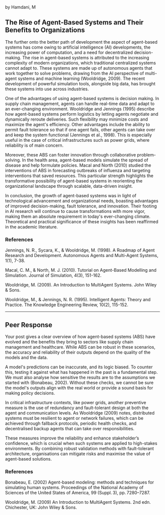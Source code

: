 by Hamdani, M  

## The Rise of Agent-Based Systems and Their Benefits to Organizations

The further onto the better path of development the aspect of agent-based systems has come owing to artificial intelligence (AI) developments, the increasing power of computation, and a need for decentralized decision-making. The rise in agent-based systems is attributed to the increasing complexity of modern organizations, which traditional centralized systems cannot adapt to. These systems are made up of autonomous agents that work together to solve problems, drawing from the AI perspective of multi-agent systems and machine learning (Wooldridge, 2009). The recent development of powerful simulation tools, alongside big data, has brought these systems into use across industries.

One of the advantages of using agent-based systems is decision making. In supply chain management, agents can handle real-time data and adapt to an ever-changing environment. Wooldridge and Jennings (1995) describe how agent-based systems perform logistics by letting agents negotiate and dynamically reroute deliveries. Such flexibility may minimize costs and maximize the agent's efficiency. Other advantages include the ability to permit fault tolerance so that if one agent fails, other agents can take over and keep the system functional (Jennings et al., 1998). This is especially useful in the case of critical infrastructures such as power grids, where reliability is of main concern.

Moreover, these ABS can foster innovation through collaborative problem-solving. In the health area, agent-based models simulate the spread of disease and help formulate policies. Macal and North (2010) studied the interventions of ABS in forecasting outbreaks of influenza and targeting interventions that saved resources. This particular strength highlights the transformative possibility of agent-based systems in reorienting the organizational landscape through scalable, data-driven insight.

In conclusion, the growth of agent-based systems was in light of technological advancement and organizational needs, boasting advantages of improved decision-making, fault tolerance, and innovation. Their footing in AI research will continue to cause transformations with more vigor, making them an absolute requirement in today's ever-changing climate. Theoretical and practical significance of these insights has been reaffirmed in the academic literature.

### References

Jennings, N. R., Sycara, K., & Wooldridge, M. (1998). A Roadmap of Agent Research and Development. Autonomous Agents and Multi-Agent Systems, 1(1), 7-38.

Macal, C. M., & North, M. J. (2010). Tutorial on Agent-Based Modelling and Simulation. Journal of Simulation, 4(3), 151-162.  

Wooldridge, M. (2009). An Introduction to MultiAgent Systems. John Wiley & Sons.  

Wooldridge, M., & Jennings, N. R. (1995). Intelligent Agents: Theory and Practice. The Knowledge Engineering Review, 10(2), 115-152.  

--------

## Peer Response

Your post gives a clear overview of how agent-based systems (ABS) have evolved and the benefits they bring to sectors like supply chain management and healthcare. While ABS can be robust in these scenarios, the accuracy and reliability of their outputs depend on the quality of the models and the data.

A model's predictions can be inaccurate, and its logic biased. To counter this, testing it against what has happened in the past is a fundamental step. We must also analyse how sensitive the results are to the assumptions we started with (Bonabeau, 2002). Without these checks, we cannot be sure the model's outputs align with the real world or provide a sound basis for making policy decisions.

In critical infrastructure contexts, like power grids, another preventive measure is the use of redundancy and fault-tolerant design at both the agent and communication levels. As Wooldridge (2009) notes, distributed systems must be resilient to agent or network failures, which can be achieved through fallback protocols, periodic health checks, and decentralised backup agents that can take over responsibilities.

These measures improve the reliability and enhance stakeholder’s confidence, which is crucial when such systems are applied to high-stakes environments. By combining robust validation methods with fault-tolerant architecture, organisations can mitigate risks and maximise the value of agent-based solutions.

### References
Bonabeau, E. (2002) Agent-based modeling: methods and techniques for simulating human systems. Proceedings of the National Academy of Sciences of the United States of America, 99 (Suppl. 3), pp. 7280–7287.

Wooldridge, M. (2009) An Introduction to MultiAgent Systems. 2nd edn. Chichester, UK: John Wiley & Sons.